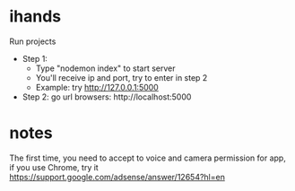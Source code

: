 # ihands
Run projects 
- Step 1: 
  * Type "nodemon index" to start server 
  * You'll receive ip and port, try to enter in step 2 
  * Example: try http://127.0.0.1:5000
- Step 2: go url browsers: http://localhost:5000
# notes
The first time, you need to accept to voice and camera permission for app,
if you use Chrome, try it https://support.google.com/adsense/answer/12654?hl=en
